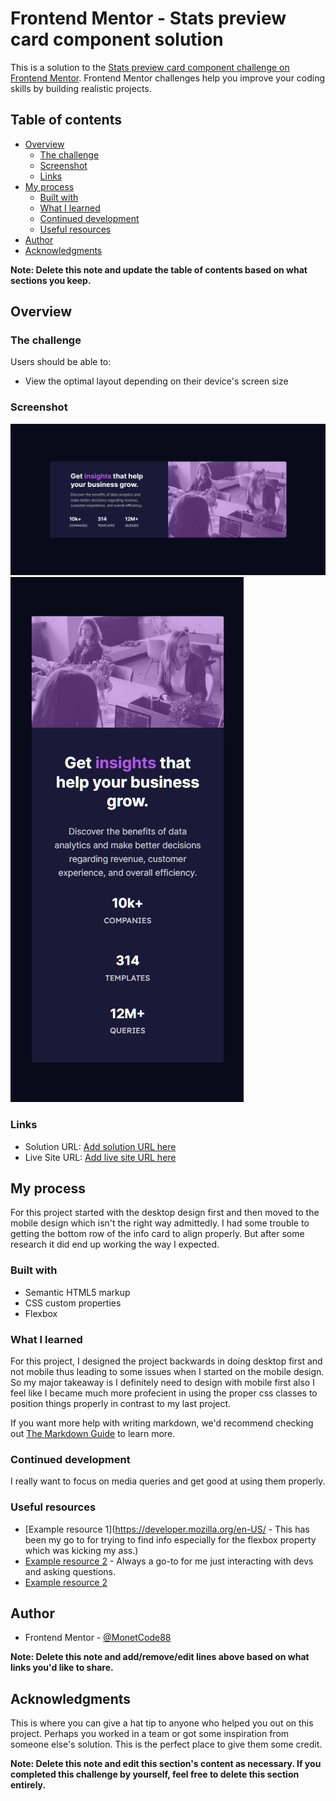 # Frontend Mentor - Stats preview card component solution

This is a solution to the [Stats preview card component challenge on Frontend Mentor](https://www.frontendmentor.io/challenges/stats-preview-card-component-8JqbgoU62). Frontend Mentor challenges help you improve your coding skills by building realistic projects.

## Table of contents

- [Overview](#overview)
  - [The challenge](#the-challenge)
  - [Screenshot](#screenshot)
  - [Links](#links)
- [My process](#my-process)
  - [Built with](#built-with)
  - [What I learned](#what-i-learned)
  - [Continued development](#continued-development)
  - [Useful resources](#useful-resources)
- [Author](#author)
- [Acknowledgments](#acknowledgments)

**Note: Delete this note and update the table of contents based on what sections you keep.**

## Overview

### The challenge

Users should be able to:

- View the optimal layout depending on their device's screen size

### Screenshot

![](images/My-Desktop-Solution.jpg)
![](images/My-Mobile-Solution.jpg)

### Links

- Solution URL: [Add solution URL here](https://your-solution-url.com)
- Live Site URL: [Add live site URL here](https://your-live-site-url.com)

## My process

For this project started with the desktop design first and then moved to the mobile design which isn't the right way admittedly. I had some trouble to getting the bottom row of the info card to align properly. But after some research it did end up working the way I expected.

### Built with

- Semantic HTML5 markup
- CSS custom properties
- Flexbox

### What I learned

For this project, I designed the project backwards in doing desktop first and not mobile thus leading to some issues when I started on the mobile design. So my major takeaway is I definitely need to design with mobile first
also I feel like I became much more profecient in using the proper css classes to position things properly in contrast to my last project.

If you want more help with writing markdown, we'd recommend checking out [The Markdown Guide](https://www.markdownguide.org/) to learn more.

### Continued development

I really want to focus on media queries and get good at using them properly.

### Useful resources

- [Example resource 1](https://developer.mozilla.org/en-US/ - This has been my go to for trying to find info especially for the flexbox property which was kicking my ass.)
- [Example resource 2](https://stackoverflow.com/) - Always a go-to for me just interacting with devs and asking questions.
- [Example resource 2](https://www.w3schools.com/)

## Author

- Frontend Mentor - [@MonetCode88](https://www.frontendmentor.io/profile/MonetCode88)

**Note: Delete this note and add/remove/edit lines above based on what links you'd like to share.**

## Acknowledgments

This is where you can give a hat tip to anyone who helped you out on this project. Perhaps you worked in a team or got some inspiration from someone else's solution. This is the perfect place to give them some credit.

**Note: Delete this note and edit this section's content as necessary. If you completed this challenge by yourself, feel free to delete this section entirely.**
